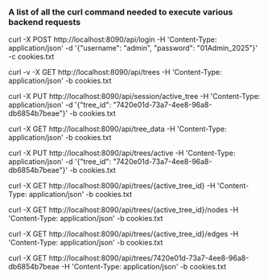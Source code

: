 ### A list of all the curl command needed to execute various backend requests ###

curl -X POST  http://localhost:8090/api/login -H 'Content-Type: application/json' -d '{"username": "admin", "password": "01Admin_2025"}' -c cookies.txt

curl -v -X GET http://localhost:8090/api/trees -H 'Content-Type: application/json' -b cookies.txt

 curl -X PUT http://localhost:8090/api/session/active_tree -H 'Content-Type: application/json' -d '{"tree_id": "7420e01d-73a7-4ee8-96a8-db6854b7beae"}' -b cookies.txt


curl -X GET http://localhost:8090/api/tree_data -H 'Content-Type: application/json'  -b cookies.txt

curl -X PUT http://localhost:8090/api/trees/active -H 'Content-Type: application/json' -d '{"tree_id": "7420e01d-73a7-4ee8-96a8-db6854b7beae"}' -b cookies.txt


curl -X GET http://localhost:8090/api/trees/{active_tree_id}  -H 'Content-Type: application/json' -b cookies.txt


curl -X GET http://localhost:8090/api/trees/{active_tree_id}/nodes -H 'Content-Type: application/json' -b cookies.txt


curl -X GET http://localhost:8090/api/trees/{active_tree_id}/edges -H 'Content-Type: application/json' -b cookies.txt


curl -X GET http://localhost:8090/api/trees/7420e01d-73a7-4ee8-96a8-db6854b7beae -H 'Content-Type: application/json' -b cookies.txt
